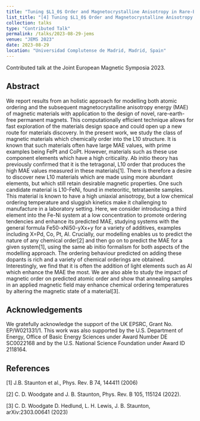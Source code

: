 ```yaml
---
title: "Tuning $L1_0$ Order and Magnetocrystalline Anisotropy in Rare-Earth-Free Transition Metal Magnets: an Integrated, First Principles Approach"
list_title: "[4] Tuning $L1_0$ Order and Magnetocrystalline Anisotropy in Rare-Earth-Free Transition Metal Magnets: an Integrated, First Principles Approach"
collection: talks
type: "Contributed Talk"
permalink: /talks/2023-08-29-jems
venue: "JEMS 2023"
date: 2023-08-29
location: "Universidad Complutense de Madrid, Madrid, Spain"
---
```


Contributed talk at the Joint European Magnetic Symposia 2023.

<h2>Abstract</h2>
We report results from an holistic approach for modelling both atomic ordering and the subsequent magnetocrystalline anisotropy energy (MAE) of magnetic materials with application to the design of novel, rare-earth-free permanent magnets. This computationally efficient technique allows for fast exploration of the materials design space and could open up a new route for materials discovery. In the present work, we study the class of magnetic materials which chemically order into the L10 structure. It is known that such materials often have large MAE values, with prime examples being FePt and CoPt. However, materials such as these use component elements which have a high criticality. Ab initio theory has previously confirmed that it is the tetragonal, L10 order that produces the high MAE values measured in these materials[1]. There is therefore a desire to discover new L10 materials which are made using more abundant elements, but which still retain desirable magnetic properties. One such candidate material is L10-FeNi, found in meteoritic, tetrataenite samples. This material is known to have a high uniaxial anisotropy, but a low chemical ordering temperature and sluggish kinetics make it challenging to manufacture in a laboratory setting.
Here, we consider introducing a third element into the Fe-Ni system at a low concentration to promote ordering tendencies and enhance its predicted MAE, studying systems with the general formula Fe50-xNi50-yXx+y for a variety of additives, examples including X=Pd, Co, Pt, Al. Crucially, our modelling enables us to predict the nature of any chemical order[2] and then go on to predict the MAE for a given system[1], using the same ab initio formalism for both aspects of the modelling approach. The ordering behaviour predicted on adding these dopants is rich and a variety of chemical orderings are obtained. Interestingly, we find that it is often the addition of light elements such as Al which enhance the MAE the most. We are also able to study the impact of magnetic order on predicted atomic order and show that annealing samples in an applied magnetic field may enhance chemical ordering temperatures by altering the magnetic state of a material[3].

<h2>Acknowledgements</h2>
We gratefully acknowledge the support of the UK EPSRC, Grant No. EP/W021331/1. This work was also supported by the U.S. Department of Energy, Office of Basic Energy Sciences under Award Number DE SC0022168 and by the U.S. National Science Foundation under Award ID 2118164.

<h2>References</h2>
[1] J.B. Staunton et al., Phys. Rev. B 74, 144411 (2006)

[2] C. D. Woodgate and J. B. Staunton, Phys. Rev. B 105, 115124 (2022).

[3] C. D. Woodgate D. Hedlund, L. H. Lewis, J. B. Staunton, arXiv:2303.00641 (2023)
